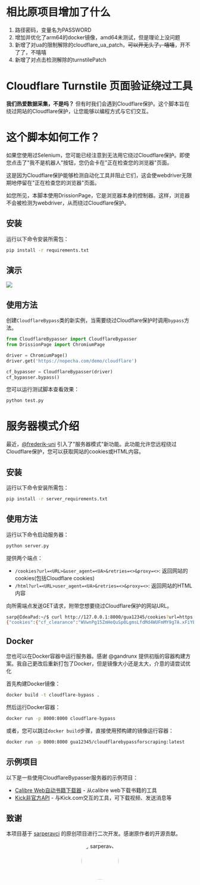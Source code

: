 # 相比原项目增加了什么

1. 路径密码，变量名为PASSWORD
2. 增加并优化了arm64的docker镜像，amd64未测试，但是理论上没问题
3. 新增了对ua的限制解除的cloudflare_ua_patch，~~可以开无头了，嘻嘻~~，开不了了，不嘻嘻
4. 新增了对点击检测解除的turnstilePatch

# Cloudflare Turnstile 页面验证绕过工具

**我们热爱数据采集，不是吗？** 但有时我们会遇到Cloudflare保护。这个脚本旨在绕过网站的Cloudflare保护，让您能够以编程方式与它们交互。

# 这个脚本如何工作？

如果您使用过Selenium，您可能已经注意到无法用它绕过Cloudflare保护。即使您点击了"我不是机器人"按钮，您仍会卡在"正在检查您的浏览器"页面。

这是因为Cloudflare保护能够检测自动化工具并阻止它们，这会使webdriver无限期地停留在"正在检查您的浏览器"页面。

如您所见，本脚本使用DrissionPage，它是浏览器本身的控制器。这样，浏览器不会被检测为webdriver，从而绕过Cloudflare保护。

## 安装

运行以下命令安装所需包：

```bash
pip install -r requirements.txt
```

## 演示
![](https://cdn.sarperavci.com/xWhiMOmD/vzJylR.gif)

## 使用方法

创建`CloudflareBypass`类的新实例，当需要绕过Cloudflare保护时调用`bypass`方法。

```python
from CloudflareBypasser import CloudflareBypasser
from DrissionPage import ChromiumPage

driver = ChromiumPage()
driver.get('https://nopecha.com/demo/cloudflare')

cf_bypasser = CloudflareBypasser(driver)
cf_bypasser.bypass()
```

您可以运行测试脚本查看效果：

```bash
python test.py
```

# 服务器模式介绍

最近，[@frederik-uni](https://github.com/frederik-uni) 引入了"服务器模式"新功能。此功能允许您远程绕过Cloudflare保护，您可以获取网站的cookies或HTML内容。

## 安装

运行以下命令安装所需包：

```bash
pip install -r server_requirements.txt
```

## 使用方法

运行以下命令启动服务器：

```bash
python server.py
```

提供两个端点：

- `/cookies?url=<URL>&user_agent=<UA>&retries=<>&proxy=<>`: 返回网站的cookies(包括Cloudflare cookies)
- `/html?url=<URL>user_agent=<UA>&retries=<>&proxy=<>`: 返回网站的HTML内容

向所需端点发送GET请求，附带您想要绕过Cloudflare保护的网站URL。

```bash
sarp@IdeaPad:~/$ curl http://127.0.0.1:8000/gua12345/cookies?url=https://nopecha.com/demo/cloudflare&user_agent=Mozilla/5.0%20(Windows%20NT%2010.0;%20Win64;%20x64)%20AppleWebKit/537.36%20(KHTML,%20like%20Gecko)%20Chrome/129.0.0.0%20Safari/537.36
{"cookies":{"cf_clearance":"WVwnPg15ZmHeQuSp0LgmsLfdMd4WUFmMY9g7A.xFiYE-1743576949-1.2.1.1-oPLWfZFXYsDNn1m34U2WNuH3lCkGuTGtnSUEcM1BPZX.Dw1EGecnpA2zoZaO3sNObNec6g9zmqIq5vVmGYrtu_INf_Vs5V__.p74XLOeYie0Qr5RPkeoI.uFnrPlLMqKNgPa1dQOhIKRFIm6Zpb4.QIeb_y1FiesqfzANN_PWPOLzugWmEpe._lei_n9jRDw5HrBvLQ4H93D9i8pJB81pALBtKGPHY7u_H8Cqg72UpAUBOH5ucYOjEdtcHl0waNDLZeE4sh.VUkvhwX8gulXZspWlKJVkmLuHKRZKKFMuidRy1gh4osIPih7qzBK8OxiXjT2lsQzxFYVWjx1sVbje3LTEYeYoPg7GeINO6HYRCr_QhO5DCqvtag3E09gbYGw1diXyK2Z3ihaw847Lgd5HwzBepifrRHsaCuIw5QfkPU"},"user_agent":"Mozilla/5.0 (Windows NT 10.0; Win64; x64) AppleWebKit/537.36 (KHTML, like Gecko) Chrome/129.0.0.0 Safari/537.36"}
```

## Docker

您也可以在Docker容器中运行服务器。感谢 @gandrunx 提供初版的容器构建方案。我自己更改后重新打包了Docker，但是镜像大小还是太大，介意的请尝试优化

首先构建Docker镜像：

```bash
docker build -t cloudflare-bypass .
```

然后运行Docker容器：

```bash
docker run -p 8000:8000 cloudflare-bypass
```

或者，您可以跳过`docker build`步骤，直接使用预构建的镜像运行容器：

```bash
docker run -p 8000:8000 gua12345/cloudflarebypassforscraping:latest
```

## 示例项目

以下是一些使用CloudflareBypasser服务器的示例项目：

- [Calibre Web自动书籍下载器](https://github.com/calibrain/calibre-web-automated-book-downloader) - 从calibre web下载书籍的工具
- [Kick非官方API](https://github.com/sarperavci/kick-unofficial-api) - 与Kick.com交互的工具，可下载视频、发送消息等

## 致谢

本项目基于 [sarperavci](https://github.com/sarperavci) 的原创项目进行二次开发。感谢原作者的开源贡献。

<div align="center">
  <img src="https://avatars.githubusercontent.com/u/50243344?v=4" alt="sarperavci" width="100" style="border-radius: 50%"/>
</div>

